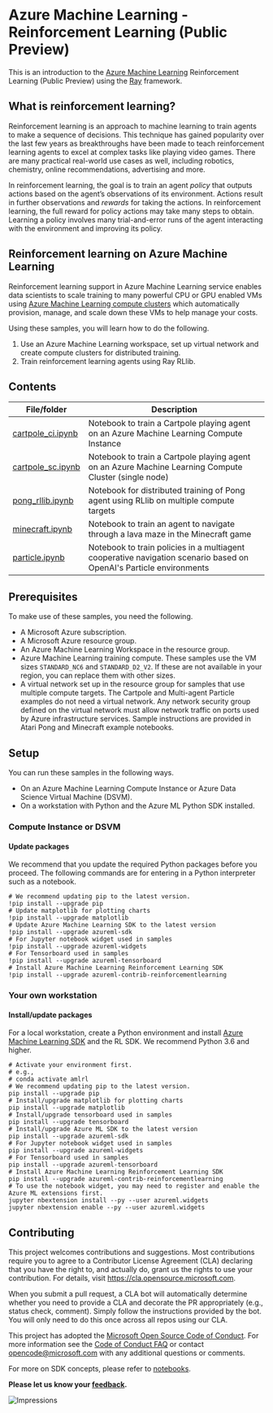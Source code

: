 
# Azure Machine Learning - Reinforcement Learning (Public Preview)

<!-- 
Guidelines on README format: https://review.docs.microsoft.com/help/onboard/admin/samples/concepts/readme-template?branch=master

Guidance on onboarding samples to docs.microsoft.com/samples: https://review.docs.microsoft.com/help/onboard/admin/samples/process/onboarding?branch=master

Taxonomies for products and languages: https://review.docs.microsoft.com/new-hope/information-architecture/metadata/taxonomies?branch=master
-->

This is an introduction to the [Azure Machine Learning](https://docs.microsoft.com/en-us/azure/machine-learning/service/) Reinforcement Learning (Public Preview) using the [Ray](https://github.com/ray-project/ray/) framework.

## What is reinforcement learning?

Reinforcement learning is an approach to machine learning to train agents to make a sequence of decisions.  This technique has gained popularity over the last few years as breakthroughs have been made to teach reinforcement learning agents to excel at complex tasks like playing video games.  There are many practical real-world use cases as well, including robotics, chemistry, online recommendations, advertising and more.

In reinforcement learning, the goal is to train an agent *policy* that outputs actions based on the agent’s observations of its environment.  Actions result in further observations and *rewards* for taking the actions.  In reinforcement learning, the full reward for policy actions may take many steps to obtain.  Learning a policy involves many trial-and-error runs of the agent interacting with the environment and improving its policy. 

## Reinforcement learning on Azure Machine Learning

Reinforcement learning support in Azure Machine Learning service enables data scientists to scale training to many powerful CPU or GPU enabled VMs using [Azure Machine Learning compute clusters](https://docs.microsoft.com/en-us/azure/machine-learning/how-to-set-up-training-targets#amlcompute) which automatically provision, manage, and scale down these VMs to help manage your costs.

Using these samples, you will learn how to do the following.

1. Use an Azure Machine Learning workspace, set up virtual network and create compute clusters for distributed training.
2. Train reinforcement learning agents using Ray RLlib.

## Contents

| File/folder       | Description                                |
|-------------------|--------------------------------------------|
| [cartpole_ci.ipynb](cartpole-on-compute-instance/cartpole_ci.ipynb)  | Notebook to train a Cartpole playing agent on an Azure Machine Learning Compute Instance |
| [cartpole_sc.ipynb](cartpole-on-single-compute/cartpole_sc.ipynb)  | Notebook to train a Cartpole playing agent on an Azure Machine Learning Compute Cluster (single node) |
| [pong_rllib.ipynb](atari-on-distributed-compute/pong_rllib.ipynb)   | Notebook for distributed training of Pong agent using RLlib on multiple compute targets |
| [minecraft.ipynb](minecraft-on-distributed-compute/minecraft.ipynb)   | Notebook to train an agent to navigate through a lava maze in the Minecraft game |
| [particle.ipynb](multiagent-particle-envs/particle.ipynb)  | Notebook to train policies in a multiagent cooperative navigation scenario based on OpenAI's Particle environments |

## Prerequisites

To make use of these samples, you need the following.

* A Microsoft Azure subscription.
* A Microsoft Azure resource group.
* An Azure Machine Learning Workspace in the resource group.
* Azure Machine Learning training compute. These samples use the VM sizes `STANDARD_NC6` and `STANDARD_D2_V2`.  If these are not available in your region,
you can replace them with other sizes.
* A virtual network set up in the resource group for samples that use multiple compute targets.  The Cartpole and Multi-agent Particle examples do not need a virtual network. Any network security group defined on the virtual network must allow network traffic on ports used by Azure infrastructure services. Sample instructions are provided in Atari Pong and Minecraft example notebooks.


## Setup

You can run these samples in the following ways.

* On an Azure Machine Learning Compute Instance or Azure Data Science Virtual Machine (DSVM).
* On a workstation with Python and the Azure ML Python SDK installed.

### Compute Instance or DSVM
#### Update packages


We recommend that you update the required Python packages before you proceed. The following commands are for entering in a Python interpreter such as a notebook.

```shell
# We recommend updating pip to the latest version.
!pip install --upgrade pip
# Update matplotlib for plotting charts
!pip install --upgrade matplotlib
# Update Azure Machine Learning SDK to the latest version
!pip install --upgrade azureml-sdk
# For Jupyter notebook widget used in samples
!pip install --upgrade azureml-widgets
# For Tensorboard used in samples
!pip install --upgrade azureml-tensorboard
# Install Azure Machine Learning Reinforcement Learning SDK
!pip install --upgrade azureml-contrib-reinforcementlearning
```

### Your own workstation
#### Install/update packages

For a local workstation, create a Python environment and install [Azure Machine Learning SDK](https://docs.microsoft.com/en-us/python/api/overview/azure/ml/install?view=azure-ml-py) and the RL SDK. We recommend Python 3.6 and higher.

```shell
# Activate your environment first.
# e.g.,
# conda activate amlrl
# We recommend updating pip to the latest version.
pip install --upgrade pip
# Install/upgrade matplotlib for plotting charts
pip install --upgrade matplotlib
# Install/upgrade tensorboard used in samples
pip install --upgrade tensorboard
# Install/upgrade Azure ML SDK to the latest version
pip install --upgrade azureml-sdk
# For Jupyter notebook widget used in samples
pip install --upgrade azureml-widgets
# For Tensorboard used in samples
pip install --upgrade azureml-tensorboard
# Install Azure Machine Learning Reinforcement Learning SDK
pip install --upgrade azureml-contrib-reinforcementlearning
# To use the notebook widget, you may need to register and enable the Azure ML extensions first.
jupyter nbextension install --py --user azureml.widgets
jupyter nbextension enable --py --user azureml.widgets
```

## Contributing

This project welcomes contributions and suggestions.  Most contributions require you to agree to a
Contributor License Agreement (CLA) declaring that you have the right to, and actually do, grant us
the rights to use your contribution. For details, visit https://cla.opensource.microsoft.com.

When you submit a pull request, a CLA bot will automatically determine whether you need to provide
a CLA and decorate the PR appropriately (e.g., status check, comment). Simply follow the instructions
provided by the bot. You will only need to do this once across all repos using our CLA.

This project has adopted the [Microsoft Open Source Code of Conduct](https://opensource.microsoft.com/codeofconduct/).
For more information see the [Code of Conduct FAQ](https://opensource.microsoft.com/codeofconduct/faq/) or
contact [opencode@microsoft.com](mailto:opencode@microsoft.com) with any additional questions or comments.

For more on SDK concepts, please refer to [notebooks](https://github.com/Azure/MachineLearningNotebooks).

**Please let us know your [feedback](https://github.com/Azure/MachineLearningNotebooks/labels/Reinforcement%20Learning).**

 

![Impressions](https://PixelServer20190423114238.azurewebsites.net/api/impressions/MachineLearningNotebooks/how-to-use-azureml/reinforcement-learning/README.png)